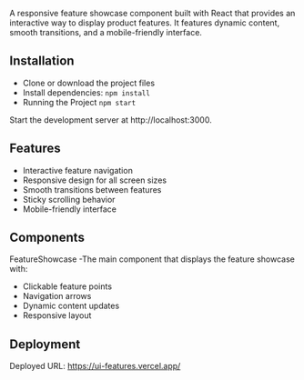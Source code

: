 A responsive feature showcase component built with React that provides an interactive way to display product features. It features dynamic content, smooth transitions, and a mobile-friendly interface.

## Installation
- Clone or download the project files
- Install dependencies:
``
npm install
``
- Running the Project
``
npm start
``

Start the development server at http://localhost:3000.

## Features
- Interactive feature navigation
- Responsive design for all screen sizes
- Smooth transitions between features
- Sticky scrolling behavior
- Mobile-friendly interface

## Components
FeatureShowcase -The main component that displays the feature showcase with:
- Clickable feature points
- Navigation arrows
- Dynamic content updates
- Responsive layout

## Deployment
Deployed URL: https://ui-features.vercel.app/

